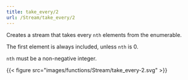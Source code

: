 ```yaml
---
title: take_every/2
url: /Stream/take_every/2
---
```


Creates a stream that takes every `nth` elements from the enumerable.

The first element is always included, unless `nth` is 0.

`nth` must be a non-negative integer.

{{< figure src="images/functions/Stream/take_every-2.svg" >}}
